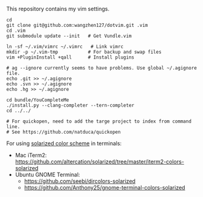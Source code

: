 This repository contains my vim settings.

```
cd
git clone git@github.com:wangzhen127/dotvim.git .vim
cd .vim
git submodule update --init   # Get Vundle.vim

ln -sf ~/.vim/vimrc ~/.vimrc   # Link vimrc
mkdir -p ~/.vim-tmp           # For backup and swap files
vim +PluginInstall +qall      # Install plugins

# ag --ignore currently seems to have problems. Use global ~/.agignore file.
echo .git >> ~/.agignore
echo .svn >> ~/.agignore
echo .hg >> ~/.agignore

cd bundle/YouCompleteMe
./install.py --clang-completer --tern-completer
cd ../../

# For quickopen, need to add the targe project to index from command line.
# See https://github.com/natduca/quickopen
```

For using [solarized color scheme](https://github.com/altercation/solarized) in terminals:
* Mac iTerm2: https://github.com/altercation/solarized/tree/master/iterm2-colors-solarized
* Ubuntu GNOME Terminal:
  * https://github.com/seebi/dircolors-solarized
  * https://github.com/Anthony25/gnome-terminal-colors-solarized

